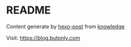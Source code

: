 # README

Content generate by [hexo-post](https://github.com/liuyanjie/hexo-post) from [knowledge](https://github.com/liuyanjie/knowledge)

Visit: https://blog.butonly.com

